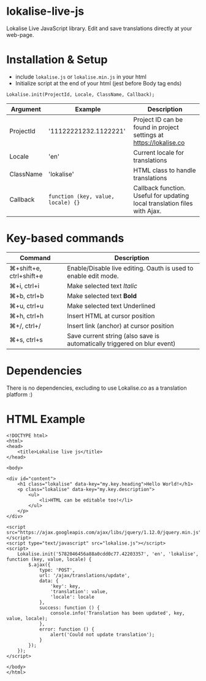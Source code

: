 # lokalise-live-js
Lokalise Live JavaScript library. Edit and save translations directly at your web-page.

# Installation & Setup
- include `lokalise.js` or `lokalise.min.js` in your html
- Initialize script at the end of your html (jest before Body tag ends)
```
Lokalise.init(ProjectId, Locale, ClassName, Callback);
```

| Argument  | Example                            | Description |
| --------- | ---------------------------------- | --- |
| ProjectId | '11122221232.1122221'              | Project ID can be found in project settings at https://lokalise.co |
| Locale    | 'en'                               | Current locale for translations |
| ClassName | 'lokalise'                         | HTML class to handle translations |
| Callback  | `function (key, value, locale) {}` | Callback function. Useful for updating local translation files with Ajax. |

# Key-based commands

| Command                 | Description |
| ----------------------- | ----------- |
| ⌘+shift+e, ctrl+shift+e | Enable/Disable live editing. Oauth is used to enable edit mode. |
| ⌘+i, ctrl+i             | Make selected text *Italic* |
| ⌘+b, ctrl+b             | Make selected text **Bold** |
| ⌘+u, ctrl+u             | Make selected text Underlined |
| ⌘+h, ctrl+h             | Insert HTML at cursor position |
| ⌘+/, ctrl+/             | Insert link (anchor) at cursor position |
| ⌘+s, ctrl+s             | Save current string (also save is automatically triggered on blur event) |

# Dependencies
There is no dependencies, excluding to use Lokalise.co as a translation platform :)

# HTML Example

```
<!DOCTYPE html>
<html>
<head>
    <title>Lokalise live js</title>
</head>

<body>

<div id="content">
    <h1 class="lokalise" data-key="my.key.heading">Hello World!</h1>
    <p class="lokalise" data-key="my.key.description">
        <ul>
            <li>HTML can be editable too!</li>
        </ul>
    </p>
</div>

<script src="https://ajax.googleapis.com/ajax/libs/jquery/1.12.0/jquery.min.js"></script>
<script type="text/javascript" src="lokalise.js"></script>
<script>
    Lokalise.init('5782046456a88a0cdd0c77.42203357', 'en', 'lokalise', function (key, value, locale) {
        $.ajax({
            type: 'POST',
            url: '/ajax/translations/update',
            data: {
                'key': key,
                'translation': value,
                'locale': locale
            },
            success: function () {
                console.info('Translation has been updated', key, value, locale);
            },
            error: function () {
                alert('Could not update translation');
            }
        });
    });
</script>

</body>
</html>
```
